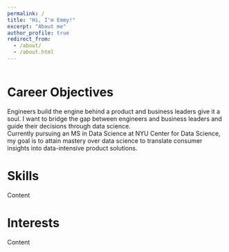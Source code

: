 ```yaml
---
permalink: /
title: "Hi, I'm Emmy!"
excerpt: "About me"
author_profile: true
redirect_from: 
  - /about/
  - /about.html
---
```

<image>
  
Career Objectives
======
Engineers build the engine behind a product and business leaders give it a soul. I want to bridge the gap between engineers and business leaders and guide their decisions through data science. <br> 
Currently pursuing an MS in Data Science at NYU Center for Data Science, my goal is to attain mastery over data science to translate consumer insights into data-intensive product solutions. 

Skills
======
Content

Interests
======
Content
